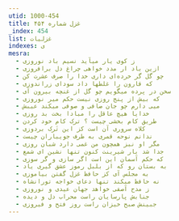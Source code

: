 ```yaml
---
utid: 1000-454
title: غزل شماره ۴۵۴
_index: 454
list: غزلیات
indexes: ی
mesra:
  - ز کوی یار میآید نسیم باد نوروزی
  - ازین باد ار مدد خواهی چراغ دل برافروزی
  - چو گل گر خرده‌ای داری خدا را صرف عشرت کن
  - که قارون را غلطها داد سودای زراندوزی
  - سخن در پرده میگویم چو گل از غنچه بیرون آی
  - که بیش از پنج روزی نیست حکم میر نوروزی
  - میی دارم چو جان صافی و صوفی میکند عیبش
  - خدایا هیچ عاقل را مبادا بخت بد روزی
  - طریق کام بخشی چیست ؟ ترک کام خود کردن
  - کلاه سروری آن است کز این تَرک بردوزی
  - ندانم نوحه قمری به طرف جویباران چیست
  - مگر او نیز همچون من غمی دارد شبان روزی
  - جدا شد یار شیرینت کنون تنها نشین ای شمع
  - که حکم آسمان این است اگر سازی و گر سوزی
  - به بستان رو که از بلبل رموز عشق گیری یاد
  - به مجلس آی کز حافظ غزل گفتن بیاموزی
  - نه حافظ میکند تنها دعای خواجه تورانشاه
  - ز مدح آصفی خواهد جهان عیدی و نوروزی
  - جنابش پارسایان راست محراب دل و دیده
  - جبینش صبح خیزان راست روز فتح و فیروزی
---
```

